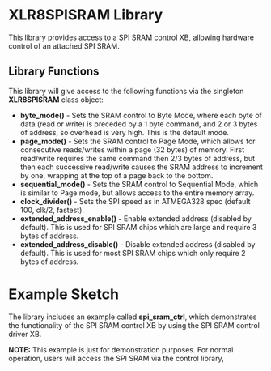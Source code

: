 # XLR8SPISRAM Library

This library provides access to a SPI SRAM control XB, allowing hardware control of an attached SPI SRAM.

## Library Functions
This library will give access to the following functions via the singleton **XLR8SPISRAM** class object:

- **byte_mode()** - Sets the SRAM control to Byte Mode, where each byte of data (read or write) is preceded by a 1 byte command, and 2 or 3 bytes of address, so overhead is very high. This is the default mode.
- **page_mode()** - Sets the SRAM control to Page Mode, which allows for consecutive reads/writes within a page (32 bytes) of memory.  First read/write requires the same command then 2/3 bytes of address, but then each successive read/write causes the SRAM address to increment by one, wrapping at the top of a page back to the bottom.
- **sequential_mode()** - Sets the SRAM control to Sequential Mode, which is similar to Page mode, but allows access to the entire memory array.
- **clock_divider()** - Sets the SPI speed as in ATMEGA328 spec (default 100, clk/2, fastest).
- **extended_address_enable()** - Enable extended address (disabled by default). This is used for SPI SRAM chips which are large and require 3 bytes of address.
- **extended_address_disable()** - Disable extended address (disabled by default). This is used for most SPI SRAM chips which only require 2 bytes of address.

# Example Sketch
The library includes an example called **spi_sram_ctrl**, which demonstrates the functionality of the SPI SRAM control XB by using the SPI SRAM control driver XB. 

**NOTE:** This example is just for demonstration purposes. For normal operation, users will access the SPI SRAM via the control library,

